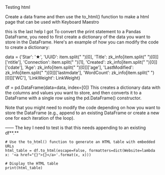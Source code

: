 Testing html

Create a data frame and then use the to_html() function to make a html page that can be used with Keyboard Maestro

this is the last help I got 
To convert the print statement to a Pandas DataFrame, you need to first create a dictionary of the data you want to store in the DataFrame. Here's an example of how you can modify the code to create a dictionary:

data = {'Star': '★',
        'UUID': item.split(" ")[0],
        'Title': zk_info[item.split(" ")[0]]['ntitle'],
        'Connection': item.split(" ")[1],
        'Created': zk_info[item.split(" ")[0]]['cdate'],
        'Age': zk_info[item.split(" ")[0]]['age'],
        'LastModified': zk_info[item.split(" ")[0]]['lastmdate'],
        'WordCount': zk_info[item.split(" ")[0]]['WC'],
        'LinkWeight': LinkWeight}

df = pd.DataFrame(data=data, index=[0])
This creates a dictionary data with the columns and values you want to store, and then converts it to a DataFrame with a single row using the pd.DataFrame() constructor.

Note that you might need to modify the code depending on how you want to store the DataFrame (e.g., append to an existing DataFrame or create a new one for each iteration of the loop).

––––
The key I need to test is that this needs appending to an existing df**.**

```
# Use the to_html() function to generate an HTML table with embedded URLs
html_table = df.to_html(escape=False, formatters=dict(Website=lambda x: '<a href="{}">{}</a>'.format(x, x)))

# Display the HTML table
print(html_table)
```